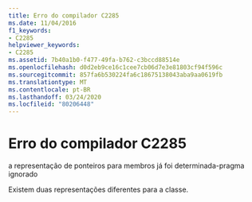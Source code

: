```yaml
---
title: Erro do compilador C2285
ms.date: 11/04/2016
f1_keywords:
- C2285
helpviewer_keywords:
- C2285
ms.assetid: 7b40a1b0-f477-49fa-b762-c3bccd88514e
ms.openlocfilehash: d0d2eb9ce16c1cee7cb06d7e3e81803cf94f596c
ms.sourcegitcommit: 857fa6b530224fa6c18675138043aba9aa0619fb
ms.translationtype: MT
ms.contentlocale: pt-BR
ms.lasthandoff: 03/24/2020
ms.locfileid: "80206448"
---
```

# <a name="compiler-error-c2285"></a>Erro do compilador C2285

a representação de ponteiros para membros já foi determinada-pragma ignorado

Existem duas representações diferentes para a classe.
